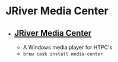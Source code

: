 # JRiver Media Center
- [JRiver Media Center](https://www.jriver.com/)
  - 
  - A Windows media player for HTPC's
  - `brew cask install media-center`
